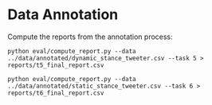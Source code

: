 # Data Annotation

Compute the reports from the annotation process:

```
python eval/compute_report.py --data ../data/annotated/dynamic_stance_tweeter.csv --task 5 > reports/t5_final_report.csv

python eval/compute_report.py --data ../data/annotated/static_stance_tweeter.csv --task 6 > reports/t6_final_report.csv
```